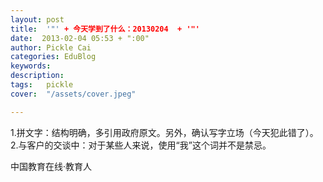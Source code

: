 ```yaml
---
layout: post  
title:  '"' + 今天学到了什么：20130204  + '"'
date:  2013-02-04 05:53 + ":00" 
author: Pickle Cai  
categories: EduBlog  
keywords: 
description:   
tags:	pickle   
cover:  "/assets/cover.jpeg"  

---  
```

    
 1.拼文字：结构明确，多引用政府原文。另外，确认写字立场（今天犯此错了）。 2.与客户的交谈中：对于某些人来说，使用“我”这个词并不是禁忌。		

		    
 中国教育在线·教育人

